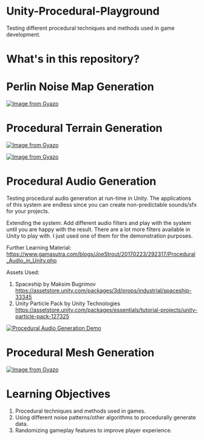 # Unity-Procedural-Playground
Testing different procedural techniques and methods used in game development.

# What's in this repository?

# Perlin Noise Map Generation

[![Image from Gyazo](https://i.gyazo.com/8bf63271b5119bc38c3fbb7aee821239.gif)](https://gyazo.com/8bf63271b5119bc38c3fbb7aee821239)


# Procedural Terrain Generation


[![Image from Gyazo](https://i.gyazo.com/fa8d1366f8782856a7acbabb825ac456.gif)](https://gyazo.com/fa8d1366f8782856a7acbabb825ac456)


[![Image from Gyazo](https://i.gyazo.com/690b0cbfcefc80e13373d0afc45ca8b7.gif)](https://gyazo.com/690b0cbfcefc80e13373d0afc45ca8b7)


# Procedural Audio Generation

Testing procedural audio generation at run-time in Unity. The applications of this system are endless since you can create non-predictable sounds/sfx for your projects.

Extending the system: Add different audio filters and play with the system until you are happy with the result. There are a lot more filters available in Unity to play with. I just used one of them for the demonstration purposes. 

Further Learning Material: https://www.gamasutra.com/blogs/JoeStrout/20170223/292317/Procedural_Audio_in_Unity.php

Assets Used:
1. Spaceship by Maksim Bugrimov
https://assetstore.unity.com/packages/3d/props/industrial/spaceship-33345
2. Unity Particle Pack by Unity Technologies
https://assetstore.unity.com/packages/essentials/tutorial-projects/unity-particle-pack-127325

[![Procedural Audio Generation Demo](https://img.youtube.com/vi/JWgmi8IhR6U/0.jpg)](https://www.youtube.com/watch?v=JWgmi8IhR6U)


# Procedural Mesh Generation

[![Image from Gyazo](https://i.gyazo.com/66bfb04646ac92914512dfa9adf39d6a.gif)](https://gyazo.com/66bfb04646ac92914512dfa9adf39d6a)

# Learning Objectives
1. Procedural techniques and methods used in games.
2. Using different noise patterns/other algorithms to procedurally generate data.
3. Randomizing gameplay features to improve player experience.
